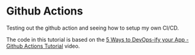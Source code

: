 # Github Actions

Testing out the github action and seeing how to setup my own CI/CD.

The code in this tutorial is based on the
[5 Ways to DevOps-ify your App - Github Actions Tutorial](https://www.youtube.com/watch?v=eB0nUzAI7M8)
video.
